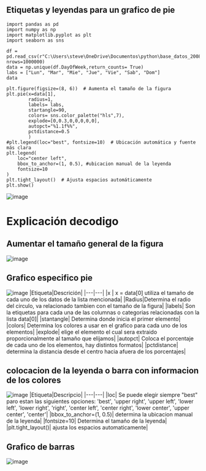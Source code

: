 ## Etiquetas y leyendas para un grafico de pie
````
import pandas as pd
import numpy as np 
import matplotlib.pyplot as plt
import seaborn as sns

df = pd.read_csv(r"C:\Users\steve\OneDrive\Documentos\python\base_datos_2008.csv", nrows=1000000)
data = np.unique(df.DayOfWeek,return_counts= True)
labs = ["Lun", "Mar", "Mie", "Jue", "Vie", "Sab", "Dom"]
data

plt.figure(figsize=(8, 6))  # Aumenta el tamaño de la figura
plt.pie(x=data[1], 
        radius=1,
        labels= labs,
        startangle=90,
        colors= sns.color_palette("hls",7),
        explode=[0,0.3,0,0,0,0,0],
        autopct="%1.1f%%",
        pctdistance=0.5
        )
#plt.legend(loc="best", fontsize=10)  # Ubicación automática y fuente más clara
plt.legend(
    loc="center left",
    bbox_to_anchor=(1, 0.5), #ubicacion manual de la leyenda
    fontsize=10
)
plt.tight_layout()  # Ajusta espacios automáticamente
plt.show()
````

![image](https://github.com/user-attachments/assets/94a67682-fe7c-42c9-b353-e0a18f991287)
# Explicación decodigo 
## Aumentar el tamaño general de la figura
![image](https://github.com/user-attachments/assets/55b2c38f-e113-4eb3-b0d1-9efe0f418878)

## Grafico especifico pie
![image](https://github.com/user-attachments/assets/d1fd0319-1bf2-49cd-9db7-d8e047e2fa46)
|Etiqueta|Descrición|
|---|---|
|x | x = data[0] utiliza el tamaño de cada uno de los datos de la lista mencionada|
|Radius|Determina el radio del circulo, va relacionado tambien con el tamaño de la figura|
|labels| Son la etiquetas para cada una de las columnas o categorias relacionadas con la lista data[0]|
|stantangle| Determina donde inicia el primer elemento|
|colors| Determina los colores a usar en el grafico para cada uno de los elementos|
|explode| elige el elemento el cual sera extraido proporcionalmente al tamaño que elijamos|
|autopct| Coloca el porcentaje de cada uno de los elementos, hay distintos formatos|
|pctdistance| determina la distancia desde el centro hacia afuera de los porcentajes|

## colocacion de la leyenda o barra con informacion de los colores
![image](https://github.com/user-attachments/assets/55bffe4a-fa16-41a2-85fc-e01d0ae2dc81)
|Etiqueta|Descripcio|
|---|---|
|loc| Se puede elegir siempre "best" paro estan las siguientes opciones: 'best', 'upper right', 'upper left', 'lower left', 'lower right', 'right', 'center left', 'center right', 'lower center', 'upper center', 'center'|
|bbox_to_anchor=(1, 0.5)| determina la ubicacion manual de la leyenda|
|fontsize=10| Determina el tamaño de la leyenda|
|plt.tight_layout()| ajusta los espacios automaticamente|

## Grafico de barras
![image](https://github.com/user-attachments/assets/f2ed68c4-8b46-4ee3-b6f1-0cb7b30cb47a)
